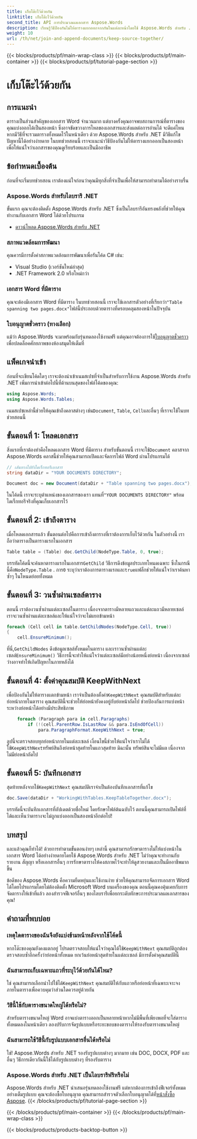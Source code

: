 ```yaml
---
title: เก็บโต๊ะไว้ด้วยกัน
linktitle: เก็บโต๊ะไว้ด้วยกัน
second_title: API การประมวลผลเอกสาร Aspose.Words
description: เรียนรู้วิธีป้องกันไม่ให้ตารางแยกออกจากกันในแต่ละหน้าโดยใช้ Aspose.Words สำหรับ .NET ด้วยคู่มือทีละขั้นตอนนี้ รับรองว่าเอกสาร Word จะดูเรียบร้อยและเป็นมืออาชีพ
weight: 10
url: /th/net/join-and-append-documents/keep-source-together/
---
```


{{< blocks/products/pf/main-wrap-class >}}
{{< blocks/products/pf/main-container >}}
{{< blocks/products/pf/tutorial-page-section >}}

# เก็บโต๊ะไว้ด้วยกัน

## การแนะนำ

ตารางเป็นส่วนสำคัญของเอกสาร Word จำนวนมาก แต่บางครั้งคุณอาจพบสถานการณ์ที่ตารางของคุณแบ่งออกได้เป็นสองหน้า ซึ่งอาจขัดขวางการไหลของเอกสารและส่งผลต่อการอ่านได้ จะดีแค่ไหนหากมีวิธีที่จะรวมตารางทั้งหมดไว้ในหน้าเดียว ด้วย Aspose.Words สำหรับ .NET มีวิธีแก้ไขปัญหานี้ได้อย่างง่ายดาย ในบทช่วยสอนนี้ เราจะแนะนำวิธีป้องกันไม่ให้ตารางแยกออกเป็นสองหน้า เพื่อให้แน่ใจว่าเอกสารของคุณดูเรียบร้อยและเป็นมืออาชีพ

## ข้อกำหนดเบื้องต้น

ก่อนที่จะเริ่มบทช่วยสอน เราต้องแน่ใจก่อนว่าคุณมีทุกสิ่งที่จำเป็นเพื่อให้สามารถทำตามได้อย่างราบรื่น

### Aspose.Words สำหรับไลบรารี .NET

ขั้นแรก คุณจะต้องติดตั้ง Aspose.Words สำหรับ .NET ซึ่งเป็นไลบรารีอันทรงพลังที่ช่วยให้คุณทำงานกับเอกสาร Word ได้ด้วยโปรแกรม

- [ดาวน์โหลด Aspose.Words สำหรับ .NET](https://releases.aspose.com/words/net/)

### สภาพแวดล้อมการพัฒนา

คุณควรมีการตั้งค่าสภาพแวดล้อมการพัฒนาเพื่อรันโค้ด C# เช่น:

- Visual Studio (เวอร์ชันใหม่ล่าสุด)
- .NET Framework 2.0 หรือใหม่กว่า

### เอกสาร Word ที่มีตาราง

 คุณจะต้องมีเอกสาร Word ที่มีตาราง ในบทช่วยสอนนี้ เราจะใช้เอกสารตัวอย่างที่เรียกว่า`"Table spanning two pages.docx"`ไฟล์นี้ประกอบด้วยตารางที่ครอบคลุมสองหน้าในปัจจุบัน

### ใบอนุญาตชั่วคราว (ทางเลือก)

 แม้ว่า Aspose.Words จะมาพร้อมกับรุ่นทดลองใช้งานฟรี แต่คุณอาจต้องการใช้[ใบอนุญาตชั่วคราว](https://purchase.aspose.com/temporary-license/) เพื่อปลดล็อคศักยภาพของห้องสมุดให้เต็มที่

## แพ็คเกจนำเข้า

ก่อนที่จะเขียนโค้ดใดๆ เราจะต้องนำเข้าเนมสเปซที่จำเป็นสำหรับการใช้งาน Aspose.Words สำหรับ .NET เพิ่มการนำเข้าต่อไปนี้ที่ด้านบนสุดของไฟล์โค้ดของคุณ:

```csharp
using Aspose.Words;
using Aspose.Words.Tables;
```

 เนมสเปซเหล่านี้ช่วยให้คุณเข้าถึงคลาสต่างๆ เช่น`Document`, `Table`, `Cell`และอื่นๆ ที่เราจะใช้ในบทช่วยสอนนี้

## ขั้นตอนที่ 1: โหลดเอกสาร

 สิ่งแรกที่เราต้องทำคือโหลดเอกสาร Word ที่มีตาราง สำหรับขั้นตอนนี้ เราจะใช้`Document` คลาสจาก Aspose.Words คลาสนี้ช่วยให้คุณสามารถเปิดและจัดการไฟล์ Word ผ่านโปรแกรมได้

```csharp
// เส้นทางไปยังไดเร็กทอรีเอกสาร
string dataDir = "YOUR DOCUMENTS DIRECTORY";

Document doc = new Document(dataDir + "Table spanning two pages.docx");
```

 ในโค้ดนี้ เราจะระบุตำแหน่งของเอกสารของเรา แทนที่`"YOUR DOCUMENTS DIRECTORY"` พร้อมไดเร็กทอรีจริงที่คุณเก็บเอกสารไว้

## ขั้นตอนที่ 2: เข้าถึงตาราง

เมื่อโหลดเอกสารแล้ว ขั้นตอนต่อไปคือการเข้าถึงตารางที่เราต้องการเก็บไว้ด้วยกัน ในตัวอย่างนี้ เราถือว่าตารางเป็นตารางแรกในเอกสาร

```csharp
Table table = (Table) doc.GetChild(NodeType.Table, 0, true);
```

 บรรทัดโค้ดนี้จะค้นหาตารางแรกในเอกสาร`GetChild` วิธีการดึงข้อมูลประเภทโหนดเฉพาะ ซึ่งในกรณีนี้คือ`NodeType.Table` . การ`0` ระบุว่าเราต้องการตารางแรกและ`true`แฟล็กช่วยให้แน่ใจว่าเราค้นหาซ้ำๆ ในโหนดย่อยทั้งหมด

## ขั้นตอนที่ 3: วนซ้ำผ่านเซลล์ตาราง

ตอนนี้ เราต้องวนซ้ำผ่านแต่ละเซลล์ในตาราง เนื่องจากตารางมีหลายแถวและแต่ละแถวมีหลายเซลล์ เราจะวนซ้ำผ่านแต่ละเซลล์และให้แน่ใจว่าจะไม่แยกข้ามหน้า

```csharp
foreach (Cell cell in table.GetChildNodes(NodeType.Cell, true))
{
    cell.EnsureMinimum();
```

 ที่นี่,`GetChildNodes` ดึงข้อมูลเซลล์ทั้งหมดในตาราง และเราวนซ้ำผ่านแต่ละเซลล์`EnsureMinimum()` วิธีการนี้จะทำให้แน่ใจว่าแต่ละเซลล์มีอย่างน้อยหนึ่งย่อหน้า เนื่องจากเซลล์ว่างอาจทำให้เกิดปัญหาในภายหลังได้

## ขั้นตอนที่ 4: ตั้งค่าคุณสมบัติ KeepWithNext

 เพื่อป้องกันไม่ให้ตารางแตกข้ามหน้า เราจำเป็นต้องตั้งค่า`KeepWithNext` คุณสมบัติสำหรับแต่ละย่อหน้าภายในตาราง คุณสมบัตินี้จะช่วยให้ย่อหน้ายังคงอยู่กับย่อหน้าถัดไป ช่วยป้องกันการแบ่งหน้าระหว่างย่อหน้าได้อย่างมีประสิทธิภาพ

```csharp
    foreach (Paragraph para in cell.Paragraphs)
        if (!(cell.ParentRow.IsLastRow && para.IsEndOfCell))
            para.ParagraphFormat.KeepWithNext = true;
```

 ลูปนี้จะตรวจสอบทุกย่อหน้าภายในแต่ละเซลล์ เงื่อนไขนี้ช่วยให้แน่ใจว่าเราไม่ได้ใช้`KeepWithNext`ทรัพย์สินถึงย่อหน้าสุดท้ายในแถวสุดท้าย มิฉะนั้น ทรัพย์สินจะไม่มีผล เนื่องจากไม่มีย่อหน้าถัดไป

## ขั้นตอนที่ 5: บันทึกเอกสาร

 สุดท้ายหลังจากใช้`KeepWithNext` คุณสมบัติเราจำเป็นต้องบันทึกเอกสารที่แก้ไข

```csharp
doc.Save(dataDir + "WorkingWithTables.KeepTableTogether.docx");
```

บรรทัดนี้จะบันทึกเอกสารที่อัปเดตด้วยชื่อใหม่ โดยรักษาไฟล์ต้นฉบับไว้ ตอนนี้คุณสามารถเปิดไฟล์ที่ได้และเห็นว่าตารางจะไม่ถูกแบ่งออกเป็นสองหน้าอีกต่อไป!

## บทสรุป

และแล้วคุณก็ทำได้! ด้วยการทำตามขั้นตอนง่ายๆ เหล่านี้ คุณสามารถรักษาตารางไม่ให้แบ่งหน้าในเอกสาร Word ได้อย่างง่ายดายโดยใช้ Aspose.Words สำหรับ .NET ไม่ว่าคุณจะทำงานกับรายงาน สัญญา หรือเอกสารอื่นๆ การรักษาตารางให้คงสภาพไว้จะทำให้ดูสวยงามและเป็นมืออาชีพมากขึ้น

ข้อดีของ Aspose.Words คือความยืดหยุ่นและใช้งานง่าย ช่วยให้คุณสามารถจัดการเอกสาร Word ได้โดยโปรแกรมโดยไม่ต้องติดตั้ง Microsoft Word บนเครื่องของคุณ ตอนนี้คุณคงคุ้นเคยกับการจัดตารางให้เข้าที่แล้ว ลองสำรวจฟีเจอร์อื่นๆ ของไลบรารีเพื่อยกระดับทักษะการประมวลผลเอกสารของคุณ!

## คำถามที่พบบ่อย

### เหตุใดตารางของฉันจึงยังแบ่งข้ามหน้าหลังจากใช้โค้ดนี้

 หากโต๊ะของคุณยังคงแตกอยู่ โปรดตรวจสอบให้แน่ใจว่าคุณได้ใช้`KeepWithNext` คุณสมบัติถูกต้อง ตรวจสอบซ้ำอีกครั้งว่าย่อหน้าทั้งหมด ยกเว้นย่อหน้าสุดท้ายในแต่ละเซลล์ มีการตั้งค่าคุณสมบัตินี้

### ฉันสามารถเก็บเฉพาะแถวที่ระบุไว้ด้วยกันได้ไหม?

 ใช่ คุณสามารถเลือกนำไปใช้ได้`KeepWithNext` คุณสมบัติให้กับแถวหรือย่อหน้าที่เฉพาะเจาะจงภายในตารางเพื่อควบคุมว่าส่วนใดควรอยู่ด้วยกัน

### วิธีนี้ใช้กับตารางขนาดใหญ่ได้หรือไม่?

สำหรับตารางขนาดใหญ่ Word อาจแบ่งตารางออกเป็นหลายหน้าหากไม่มีพื้นที่เพียงพอที่จะใส่ตารางทั้งหมดลงในหน้าเดียว ลองปรับการจัดรูปแบบหรือระยะขอบของตารางให้รองรับตารางขนาดใหญ่

### ฉันสามารถใช้วิธีนี้กับรูปแบบเอกสารอื่นได้หรือไม่

ใช่! Aspose.Words สำหรับ .NET รองรับรูปแบบต่างๆ มากมาย เช่น DOC, DOCX, PDF และอื่นๆ วิธีการเดียวกันนี้ใช้ได้กับรูปแบบต่างๆ ที่รองรับตาราง

### Aspose.Words สำหรับ .NET เป็นไลบรารีฟรีหรือไม่

 Aspose.Words สำหรับ .NET นำเสนอรุ่นทดลองใช้งานฟรี แต่หากต้องการเข้าถึงฟีเจอร์ทั้งหมดอย่างเต็มรูปแบบ คุณจะต้องซื้อใบอนุญาต คุณสามารถสำรวจตัวเลือกใบอนุญาตได้ที่[หน้าสั่งซื้อ Aspose](https://purchase.aspose.com/buy).
{{< /blocks/products/pf/tutorial-page-section >}}

{{< /blocks/products/pf/main-container >}}
{{< /blocks/products/pf/main-wrap-class >}}

{{< blocks/products/products-backtop-button >}}
